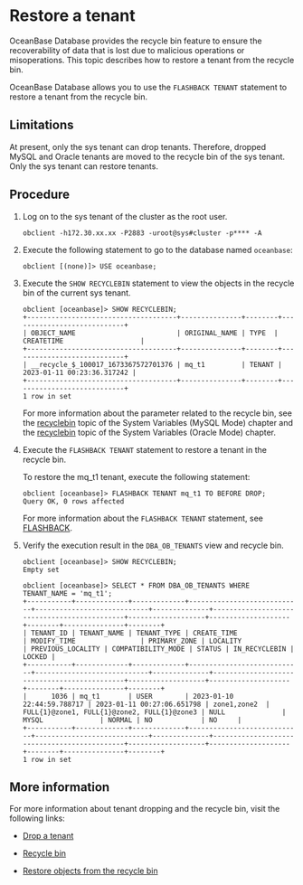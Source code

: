 # Restore a tenant

OceanBase Database provides the recycle bin feature to ensure the recoverability of data that is lost due to malicious operations or misoperations. This topic describes how to restore a tenant from the recycle bin.

OceanBase Database allows you to use the `FLASHBACK TENANT` statement to restore a tenant from the recycle bin.

## Limitations

At present, only the sys tenant can drop tenants. Therefore, dropped MySQL and Oracle tenants are moved to the recycle bin of the sys tenant. Only the sys tenant can restore tenants.

## Procedure

1. Log on to the sys tenant of the cluster as the root user.

   ```shell
   obclient -h172.30.xx.xx -P2883 -uroot@sys#cluster -p**** -A
   ```

2. Execute the following statement to go to the database named `oceanbase`:

   ```shell
   obclient [(none)]> USE oceanbase;
   ```

3. Execute the `SHOW RECYCLEBIN` statement to view the objects in the recycle bin of the current sys tenant.

   ```shell
   obclient [oceanbase]> SHOW RECYCLEBIN;
   +-------------------------------------+---------------+--------+----------------------------+
   | OBJECT_NAME                         | ORIGINAL_NAME | TYPE  | CREATETIME                   |
   +-------------------------------------+---------------+--------+----------------------------+
   | __recycle_$_100017_1673367572701376 | mq_t1         | TENANT | 2023-01-11 00:23:36.317242 |
   +-------------------------------------+---------------+--------+----------------------------+
   1 row in set
   ```

   For more information about the parameter related to the recycle bin, see the [recyclebin](../../../7.reference/5.system-reference/2.system-variable-of-mysql-mode/113.recyclebin-of-mysql-mode.md) topic of the System Variables (MySQL Mode) chapter and the [recyclebin](../../../7.reference/5.system-reference/3.system-variable-of-oracle-mode/112.recyclebin-of-oracle-mode.md) topic of the System Variables (Oracle Mode) chapter.

4. Execute the `FLASHBACK TENANT` statement to restore a tenant in the recycle bin.

   To restore the mq_t1 tenant, execute the following statement:

   ```shell
   obclient [oceanbase]> FLASHBACK TENANT mq_t1 TO BEFORE DROP;
   Query OK, 0 rows affected
   ```

   For more information about the `FLASHBACK TENANT` statement, see [FLASHBACK](../../../7.reference/4.development-reference/1.sql-syntax/2.common-tenant-of-mysql-mode/6.sql-statement-of-mysql-mode/54.flashback-database-of-mysql-mode.md).

5. Verify the execution result in the `DBA_OB_TENANTS` view and recycle bin.

   ```shell
   obclient [oceanbase]> SHOW RECYCLEBIN;
   Empty set

   obclient [oceanbase]> SELECT * FROM DBA_OB_TENANTS WHERE TENANT_NAME = 'mq_t1';
   +-----------+-------------+-------------+----------------------------+----------------------------+--------------+---------------------------------------------+-------------------+--------------------+--------+---------------+--------+
   | TENANT_ID | TENANT_NAME | TENANT_TYPE | CREATE_TIME                | MODIFY_TIME                | PRIMARY_ZONE | LOCALITY                                    | PREVIOUS_LOCALITY | COMPATIBILITY_MODE | STATUS | IN_RECYCLEBIN | LOCKED |
   +-----------+-------------+-------------+----------------------------+----------------------------+--------------+---------------------------------------------+-------------------+--------------------+--------+---------------+--------+
   |      1036 | mq_t1       | USER        | 2023-01-10 22:44:59.788717 | 2023-01-11 00:27:06.651798 | zone1,zone2  | FULL{1}@zone1, FULL{1}@zone2, FULL{1}@zone3 | NULL              | MYSQL              | NORMAL | NO            | NO     |
   +-----------+-------------+-------------+----------------------------+----------------------------+--------------+---------------------------------------------+-------------------+--------------------+--------+---------------+--------+
   1 row in set
   ```

## More information

For more information about tenant dropping and the recycle bin, visit the following links:

* [Drop a tenant](12.delete-tenant.md)

* [Recycle bin](../../4.high-availability/5.recyclebin-management/1.recyclebin-overview.md)

* [Restore objects from the recycle bin](../../4.high-availability/5.recyclebin-management/4.restore-the-recyclebin-objects.md)
